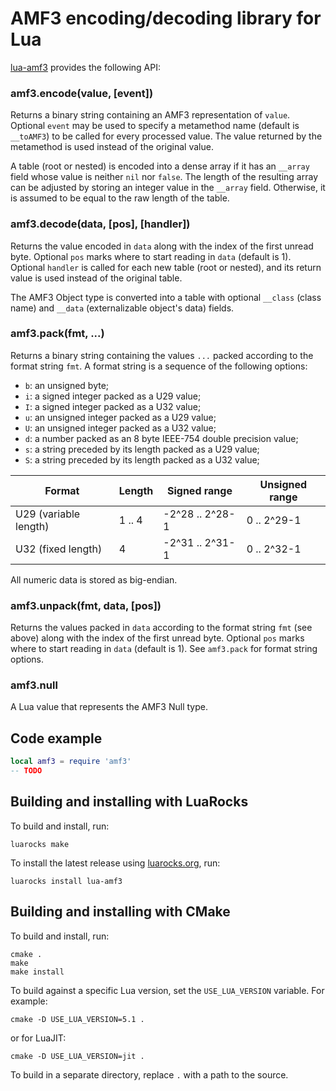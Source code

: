 AMF3 encoding/decoding library for Lua
======================================

[lua-amf3] provides the following API:

### amf3.encode(value, [event])
Returns a binary string containing an AMF3 representation of `value`. Optional `event` may be used
to specify a metamethod name (default is `__toAMF3`) to be called for every processed value. The
value returned by the metamethod is used instead of the original value.

A table (root or nested) is encoded into a dense array if it has an `__array` field whose value is
neither `nil` nor `false`. The length of the resulting array can be adjusted by storing an integer
value in the `__array` field. Otherwise, it is assumed to be equal to the raw length of the table.

### amf3.decode(data, [pos], [handler])
Returns the value encoded in `data` along with the index of the first unread byte. Optional `pos`
marks where to start reading in `data` (default is 1). Optional `handler` is called for each new
table (root or nested), and its return value is used instead of the original table.

The AMF3 Object type is converted into a table with optional `__class` (class name) and `__data`
(externalizable object's data) fields.

### amf3.pack(fmt, ...)
Returns a binary string containing the values `...` packed according to the format string `fmt`.
A format string is a sequence of the following options:
- `b`: an unsigned byte;
- `i`: a signed integer packed as a U29 value;
- `I`: a signed integer packed as a U32 value;
- `u`: an unsigned integer packed as a U29 value;
- `U`: an unsigned integer packed as a U32 value;
- `d`: a number packed as an 8 byte IEEE-754 double precision value;
- `s`: a string preceded by its length packed as a U29 value;
- `S`: a string preceded by its length packed as a U32 value;

| Format                | Length | Signed range    | Unsigned range |
|-----------------------|--------|-----------------|----------------|
| U29 (variable length) | 1 .. 4 | -2^28 .. 2^28-1 | 0 .. 2^29-1    |
| U32 (fixed length)    | 4      | -2^31 .. 2^31-1 | 0 .. 2^32-1    |

All numeric data is stored as big-endian.

### amf3.unpack(fmt, data, [pos])
Returns the values packed in `data` according to the format string `fmt` (see above) along with the
index of the first unread byte. Optional `pos` marks where to start reading in `data` (default is 1).
See `amf3.pack` for format string options.

### amf3.null
A Lua value that represents the AMF3 Null type.


Code example
------------

```Lua
local amf3 = require 'amf3'
-- TODO
```


Building and installing with LuaRocks
-------------------------------------

To build and install, run:

    luarocks make

To install the latest release using [luarocks.org], run:

    luarocks install lua-amf3


Building and installing with CMake
----------------------------------

To build and install, run:

    cmake .
    make
    make install

To build against a specific Lua version, set the `USE_LUA_VERSION` variable. For example:

    cmake -D USE_LUA_VERSION=5.1 .

or for LuaJIT:

    cmake -D USE_LUA_VERSION=jit .

To build in a separate directory, replace `.` with a path to the source.


[lua-amf3]: https://github.com/neoxic/lua-amf3
[luarocks.org]: https://luarocks.org
